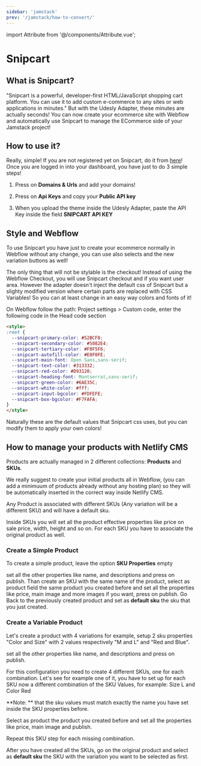 ```yaml
---
sidebar: 'jamstack'
prev: '/jamstack/how-to-convert/'
---
```


import Attribute from '@/components/Attribute.vue';

# Snipcart

## What is Snipcart?

"Snipcart is a powerful, developer-first HTML/JavaScript shopping cart platform. You can use it to add custom e-commerce to any sites or web applications in minutes."
But with the Udesly Adapter, these minutes are actually seconds! 
You can now create your ecommerce site with Webflow and automatically use Snipcart to manage the ECommerce side of your Jamstack project!


## How to use it?

Really, simple! If you are not registered yet on Snipcart, do it from [here](https://app.snipcart.com/register)!
Once you are logged in into your dashboard, you have just to do 3 simple steps!

1. Press on **Domains & Urls** and add your domains!
<div align="center">
  <g-image src="~/assets/images/snipcart-domain.png" />
</div>


2. Press on **Api Keys** and copy your **Public API key**

<div align="center">
  <g-image src="~/assets/images/snipcart-api-key.png" />
</div>


3. When you upload the theme inside the Udesly Adapter, paste the API Key inside the field **SNIPCART API KEY**

<div align="center">
  <g-image src="~/assets/images/snipcart-adapter.png" />
</div>

## Style and Webflow

To use Snipcart you have just to create your ecommerce normally in Webflow without any change, you can use also selects and the new variation buttons as well!

The only thing that will not be stylable is the checkout! Instead of using the Webflow Checkout, you will use Snipcart checkout and if you want user area. However the adapter doesn't inject the default css of Snipcart but a slighty modified version where certain parts are replaced with CSS Variables! So you can at least change in an easy way colors and fonts of it! 

On Webflow follow the path: Project settings > Custom code, enter the following code in the Head code section

```html
<style>
:root {
  --snipcart-primary-color: #52BCF8;
  --snipcart-secondary-color: #5082E4;
  --snipcart-tertiary-color: #F0F5F6;
  --snipcart-autofill-color: #E8F0FE;
  --snipcart-main-font: Open Sans,sans-serif;
  --snipcart-text-color: #313332;
  --snipcart-red-color: #D93120;
  --snipcart-heading-font: Montserrat,sans-serif;
  --snipcart-green-color: #6AE35C;
  --snipcart-white-color: #fff;
  --snipcart-input-bgcolor: #FDFEFE;
  --snipcart-box-bgcolor: #F7FAFA;
}
</style>
```

Naturally these are the default values that Snipcart css uses, but you can modify them to apply your own colors!


## How to manage your products with Netlify CMS

Products are actually managed in 2 different collections: **Products** and **SKUs**. 

We really suggest to create your initial products all in Webflow, (you can add a minimuum of products already without any hosting plan) so they will be automatically inserted in the correct way inside Netlify CMS.

Any Product is associated with different SKUs (Any variation will be a different SKU) and will have a default sku.

Inside SKUs you will set all the product effective properties like price on sale price, width, height and so on.
For each SKU you have to associate the original product as well.

### Create a Simple Product
To create a simple product, leave the option **SKU Properties** empty

<div align="center">
  <g-image src="~/assets/images/snipcart-empty-variation-properties.png" />
</div>

set all the other properties like name, and descriptions and press on publish.
Than create an SKU with the same name of the product, select as product field the same product you created before and set all the properties like price, main image and more images if you want, press on publish.
Go Back to the previously created product and set as **default sku** the sku that you just created.

### Create a Variable Product
Let's create a product with 4 variations for example, setup 2 sku properties "Color and Size" with 2 values respectively "M and L" and "Red and Blue".

<div align="center">
  <g-image src="~/assets/images/snipcart-variation-properties.png" />
</div>

set all the other properties like name, and descriptions and press on publish.

For this configuration you need to create 4 different SKUs, one for each combination. 
Let's see for example one of it, you have to set up for each SKU now a different combination of the SKU Values, for example: Size L and Color Red

<div align="center">
  <g-image src="~/assets/images/snipcart-sku-values.png" />
</div>

**Note: ** that the sku values must match exactly the name you have set inside the SKU properties before. 

Select as product the product you created before and set all the properties like price, main image and publish.

Repeat this SKU step for each missing combination.

After you have created all the SKUs, go on the original product and select as **default sku** the SKU with the variation you want to be selected as first.


